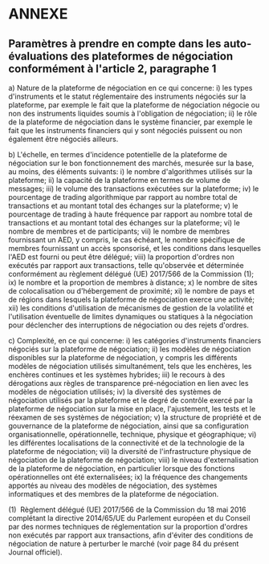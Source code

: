 # ANNEXE

## Paramètres à prendre en compte dans les auto-évaluations des plateformes de négociation conformément à l'article 2, paragraphe 1

a) Nature de la plateforme de négociation en ce qui concerne: i) les types d'instruments et le statut réglementaire des instruments négociés sur la plateforme, par exemple le fait que la plateforme de négociation négocie ou non des instruments liquides soumis à l'obligation de négociation; ii) le rôle de la plateforme de négociation dans le système financier, par exemple le fait que les instruments financiers qui y sont négociés puissent ou non également être négociés ailleurs.

b) L'échelle, en termes d'incidence potentielle de la plateforme de négociation sur le bon fonctionnement des marchés, mesurée sur la base, au moins, des éléments suivants: i) le nombre d'algorithmes utilisés sur la plateforme; ii) la capacité de la plateforme en termes de volume de messages; iii) le volume des transactions exécutées sur la plateforme; iv) le pourcentage de trading algorithmique par rapport au nombre total de transactions et au montant total des échanges sur la plateforme; v) le pourcentage de trading à haute fréquence par rapport au nombre total de transactions et au montant total des échanges sur la plateforme; vi) le nombre de membres et de participants; vii) le nombre de membres fournissant un AED, y compris, le cas échéant, le nombre spécifique de membres fournissant un accès sponsorisé, et les conditions dans lesquelles l'AED est fourni ou peut être délégué; viii) la proportion d'ordres non exécutés par rapport aux transactions, telle qu'observée et déterminée conformément au règlement délégué (UE) 2017/566 de la Commission (1); ix) le nombre et la proportion de membres à distance; x) le nombre de sites de colocalisation ou d'hébergement de proximité; xi) le nombre de pays et de régions dans lesquels la plateforme de négociation exerce une activité; xii) les conditions d'utilisation de mécanismes de gestion de la volatilité et l'utilisation éventuelle de limites dynamiques ou statiques à la négociation pour déclencher des interruptions de négociation ou des rejets d'ordres.

c) Complexité, en ce qui concerne: i) les catégories d'instruments financiers négociés sur la plateforme de négociation; ii) les modèles de négociation disponibles sur la plateforme de négociation, y compris les différents modèles de négociation utilisés simultanément, tels que les enchères, les enchères continues et les systèmes hybrides; iii) le recours à des dérogations aux règles de transparence pré-négociation en lien avec les modèles de négociation utilisés; iv) la diversité des systèmes de négociation utilisés par la plateforme et le degré de contrôle exercé par la plateforme de négociation sur la mise en place, l'ajustement, les tests et le réexamen de ses systèmes de négociation; v) la structure de propriété et de gouvernance de la plateforme de négociation, ainsi que sa configuration organisationnelle, opérationnelle, technique, physique et géographique; vi) les différentes localisations de la connectivité et de la technologie de la plateforme de négociation; vii) la diversité de l'infrastructure physique de négociation de la plateforme de négociation; viii) le niveau d'externalisation de la plateforme de négociation, en particulier lorsque des fonctions opérationnelles ont été externalisées; ix) la fréquence des changements apportés au niveau des modèles de négociation, des systèmes informatiques et des membres de la plateforme de négociation.



(1)  Règlement délégué (UE) 2017/566 de la Commission du 18 mai 2016 complétant la directive 2014/65/UE du Parlement européen et du Conseil par des normes techniques de réglementation sur la proportion d'ordres non exécutés par rapport aux transactions, afin d'éviter des conditions de négociation de nature à perturber le marché (voir page 84 du présent Journal officiel).

